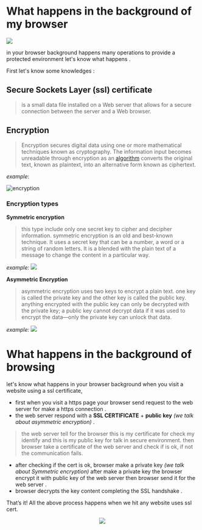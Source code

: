 # What happens in the background of my browser
![](https://www.wizcase.com/wp-content/uploads/2020/02/Internet-Explorer-logo.jpg)

in your browser background happens many operations to provide a protected environment let's know what happens .
 
First let's know some knowledges :

## Secure Sockets Layer (ssl) certificate

> is a small data file installed on a Web server that allows for a secure connection between the server and a Web browser.
## Encryption

> Encryption secures digital data using one or more mathematical techniques known as cryptography. The information input becomes unreadable through encryption as an [algorithm](https://www.investopedia.com/terms/a/algorithm.asp) converts the original text, known as plaintext, into an alternative form known as ciphertext.

*example*:

![encryption](https://cf-assets.www.cloudflare.com/slt3lc6tev37/4zLJngHjth92rb9VUrclZr/ec5b406b06e1fbee7dc0d5950789ce76/encryption-example.svg)

### Encryption types
**Symmetric encryption**

>this type include only one secret key to cipher and decipher information. symmetric encryption is an old and best-known technique. It uses a secret key that can be a number, a word or a string of random letters. It is a blended with the plain text of a message to change the content in a particular way.

*example:*
![](https://www.ssl2buy.com/wiki/wp-content/uploads/2015/12/Symmetric-Encryption.png)

**Asymmetric Encryption**

> asymmetric encryption uses two keys to encrypt a plain text. one key is called the private key and the other key is called the public key. anything encrypted with the public key can only be decrypted with the private key; a public key cannot decrypt data if it was used to encrypt the data—only the private key can unlock that data.

*example:*
![](https://www.ssl2buy.com/wiki/wp-content/uploads/2015/12/Asymmetric-Encryption.png)
# What happens in the background of browsing 
let's know what happens in your browser background when you visit a website using a ssl certificate,

 - first when you visit a https page your browser send request to the web server for make a https connection .
 - the web server respond with a **SSL CERTIFICATE** + **public key** *(we talk about asymmetric encryption)* .

> the web server tell for the browser this is my certificate  for check my identify and this is my public key for talk in secure environment.
> then browser take a certificate of the web server and check if  is ok, if not the communication fails.

 - after checking if the cert is ok, browser make a private key *(we talk about Symmetric encryption)* after make a private key the browser encrypt it with public key of the web server then browser send it for the web server .
 - browser decrypts the key content  completing the SSL handshake .


That’s it! All the above process happens when we hit any website uses ssl cert.

<center><img src="https://image.slidesharecdn.com/25-sales-interview-questions-150708211925-lva1-app6891/85/25-sales-interview-questions-to-recruit-superstar-reps-64-320.jpg?cb=1436458421"></center>
